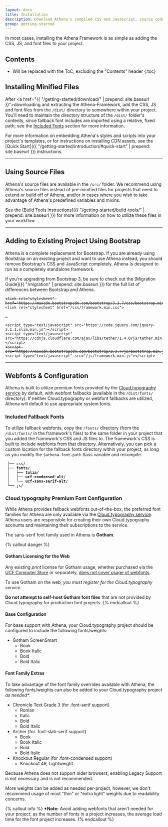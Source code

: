 ```yaml
---
layout: docs
title: Installation
description: Download Athena's compiled CSS and JavaScript, source code, or include it with your favorite package manager.
group: getting-started
---
```


In most cases, installing the Athena Framework is as simple as adding the CSS, JS, and font files to your project.

## Contents

* Will be replaced with the ToC, excluding the "Contents" header
{:toc}

## Installing Minified Files

After <a href="{{ "/getting-started/download/" | prepend: site.baseurl }}">downloading and extracting the Athena-Framework,</a> add the CSS, JS and font files from the `/dist/` directory to somewhere within your project. You'll need to maintain the directory structure of the `/dist/` folder's contents, since fallback font includes are imported using a relative, fixed path; see the [Included Fonts](#included-fallback-fonts) section for more information.

For more information on embedding Athena's styles and scripts into your project's templates, or for instructions on installing CDN assets, see the [Quick Start]({{ "/getting-started/introduction/#quick-start" | prepend: site.baseurl }}) instructions.

___

## Using Source Files

Athena's source files are available in the `/src/` folder. We recommend using Athena's source files instead of pre-minified files for projects that need to extend or build off of Athena, and/or in cases where you wish to take advantage of Athena's predefined variables and mixins.

See the [Build Tools instructions]({{ "/getting-started/build-tools/" | prepend: site.baseurl }}) for more information on how to utilize these files in your workflow.

___

## Adding to Existing Project Using Bootstrap

Athena is a complete replacement for Bootstrap. If you are already using Bootstrap on an existing project and want to use Athena instead, you should remove Bootstrap's CSS and JavaScript completely. Athena is designed to run as a completely standalone framework.

If you're upgrading from Bootstrap 3, be sure to check out the [Migration Guide]({{ "/migration" | prepend: site.baseurl }}) for the full list of differences between Bootstrap and Athena.

<pre><code><strike>&lt;link rel="stylesheet" href="https://maxcdn.bootstrapcdn.com/bootstrap/3.3.7/css/bootstrap.min.css"&gt;</strike>
<span class="highlight-code">&lt;link rel="stylesheet" href="/css/framework.min.css"&gt;</span>

&hellip;

&lt;script type="text/javascript" src="https://code.jquery.com/jquery-3.1.1.slim.min.js"&gt;&lt;/script&gt;
&lt;script type="text/javascript" src="https://cdnjs.cloudflare.com/ajax/libs/tether/1.4.0/js/tether.min.js"&gt;&lt;/script&gt;
<strike>&lt;script src="https://maxcdn.bootstrapcdn.com/bootstrap/3.3.7/js/bootstrap.min.js"&gt;</strike>
<span class="highlight-code">&lt;script type="text/javascript" src="/js/framework.min.js"&gt;&lt;/script&gt;</span>
</code></pre>

___

## Webfonts &amp; Configuration

Athena is built to utilize premium fonts provided by the <a href="http://www.typography.com/cloud/welcome/">Cloud.typography service</a> by default, with webfont fallbacks (available in the `/dist/fonts/` directory). If neither Cloud.typography or webfont fallbacks are utilized, Athena will default to use appropriate system fonts.

### Included Fallback Fonts

To utilize fallback webfonts, copy the `/fonts/` directory (from the `/dist/fonts/` in the framework's files) to the same folder in your project that you added the framework's CSS and JS files to. The framework's CSS is built to include webfonts from that directory. Alternatively, you can pick a custom location for the fallback fonts directory within your project, as long as you modify the `$athena-font-path` Sass variable and recompile.

<pre><code> ├── css/
<strong> ├── fonts/
 │   ├── tulia/
 │   ├── ucf-condensed-alt/
 │   └── ucf-sans-serif-alt/</strong>
 └── js/
</code></pre>

### Cloud.typography Premium Font Configuration

While Athena provides fallback webfonts out-of-the-box, the preferred font families for Athena are only available via the <a href="http://www.typography.com/cloud/welcome/">Cloud.typography service</a>. Athena users are responsible for creating their own Cloud.typography accounts and maintaining their subscriptions to the service.

The sans-serif font family used in Athena is **Gotham**.

{% callout danger %}
#### Gotham Licensing for the Web
Any existing _print_ license for Gotham usage, whether purchased via the [UCF Computer Store](https://cstore.ucf.edu/gotham/) or separately, [does not cover usage of webfonts](https://www.typography.com/faq/question.php?faqID=15).

To use Gotham on the web, _you must register for the Cloud.typography service._

**Do not attempt to self-host Gotham font files** that are not provided by Cloud.typography for production font projects.
{% endcallout %}

#### Base Configuration

For base support with Athena, your Cloud.typography project should be configured to include the following fonts/weights:

* Gotham ScreenSmart
  * Book
  * Book Italic
  * Bold
  * Bold Italic

#### Font Family Extras

To take advantage of the font family overrides available with Athena, the following fonts/weights can also be added to your Cloud.typography project *as needed&#42;*:

* Chronicle Text Grade 3 (for .font-serif support)
  * Roman
  * Italic
  * Bold
  * Bold Italic
* Archer (for .font-slab-serif support)
  * Book
  * Book Italic
  * Bold
  * Bold Italic
* Knockout Regular (for .font-condensed support)
  * Knockout 49, Lightweight

Because Athena does not support older browsers, enabling Legacy Support is not necessary and is not recommended.

More weights can be added as needed per-project, however, we don't recommend usage of most "thin" or "extra light" weights due to readability concerns.

{% callout info %}
<strong>*Note:</strong> Avoid adding webfonts that aren't needed for your project; as the number of fonts in a project increases, the average load time for the font project increases.
{% endcallout %}
